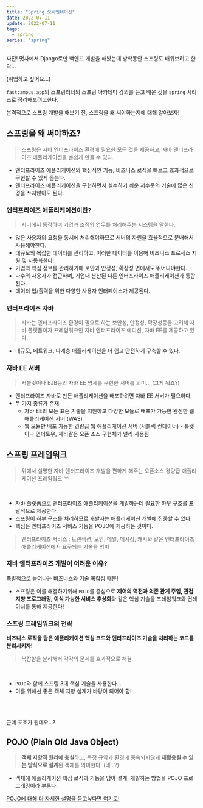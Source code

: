 ```yaml
---
title: "Spring 오리엔테이션"
date: 2022-07-11
update: 2022-07-11
tags:
  - spring
series: "spring"
---
```










짜잔! 멋사에서 Django로만 백엔드 개발을 해봤는데 방학동안 스프링도 배워보려고 한다...<br/>

(취업하고 싶어요...)<br/>

`fastcampus.app`의 스프링러너의 스프링 아카데미 강의를 듣고 배운 것을 `spring` 시리즈로 정리해보려고한다.

본격적으로 스프링 개발을 해보기 전, 스프링을 왜 써야하는지에 대해 알아보자!



## 스프링을 왜 써야하죠?

> 스프링은 자바 엔터프라이즈 환경에 필요한 모든 것을 제공하고, 자바 엔터프라이즈 애플리케이션을 손쉽게 만들 수 있다.

* 엔터프라이즈 애플리케이션의 핵심적인 기능, 비즈니스 로직을 빠르고 효과적으로 구현할 수 있게 돕는다.
* 엔터프라이즈 애플리케이션을 구현하면서 실수하기 쉬운 저수준의 기술에 많은 신경을 쓰지않아도 된다.





### 엔터프라이즈 애플리케이션이란?

> 서버에서 동작하며 기업과 조직의 업무를 처리해주는 시스템을 말한다.

* 많은 사용자의 요청을 동시에 처리해야하므로 서버의 자원을 효율적으로 분배해서 사용해야한다. 
* 대규모의 복잡한 데이터를 관리하고, 이러한 데이터를 이용해 비즈니스 프로세스 지원 및 자동화한다.
* 기업의 핵심 정보를 관리하기에 보안과 안정성, 확장성 면에서도 뛰어나야한다. 
* 다수의 사용자가 접근하며, 기업내 분산된 다른 엔터프라이즈 애플리케이션과 통합된다.
* 데이터 입/출력을 위한 다양한 사용자 인터페이스가 제공된다.



### 엔터프라이즈 자바

> 자바는 엔터프라이즈 환경이 필요로 하는 보안성, 안정성, 확장성등을 고려해 자바 플랫폼이자 프레임워크인 자바 엔터프라이즈 에디션, 자바 EE를 제공하고 있다.

* 대규모, 네트워크, 다계층 애플리케이션을 더 쉽고 안전하게 구축할 수 있다.



### 자바 EE 서버

> 서블릿이나 EJB등의 자바 EE 명세를 구현한 서버를 의미... (그게 뭐죠?)

* 엔터프라이즈 자바로 만든 애플리케이션을 배포하려면 자바 EE 서버가 필요하다.
* 두 가지 종류가 존재
  * 자바 EE의 모든 표준 기술을 지원하고 다양한 모듈로 배포가 가능한 완전한 웹 애플리케이션 서버 (WAS)
  * 웹 모듈만 배포 가능한 경량급 웹 애플리케이션 서버 (서블릭 컨테이너) - 톰캣이나 언더토우, 제티같은 오픈 소스 구현체가 널리 사용됨



## 스프링 프레임워크

> 위에서 설명한 자바 엔터프라이즈 개발을 편하게 해주는 오픈소스 경량급 애플리케이션 프레임워크 ^^

<br/>

* 자바 플랫폼으로 엔터프라이즈 애플리케이션을 개발하는데 필요한 하부 구조를 포괄적으로 제공한다.
* 스프링이 하부 구조를 처리하므로 개발자는 애플리케이션 개발에 집중할 수 있다.
* 핵심은 엔터프라이즈 서비스 기능을 POJO에 제공하는 것이다.

> 엔터프라이즈 서비스 : 트랜잭션, 보안, 메일, 메시징, 캐시와 같은 엔터프라이즈 애플리케이션에서 요구되는 기술을 의미



### 자바 엔터프라이즈 개발이 어려운 이유?

폭발적으로 늘어나는 비즈니스와 기술 복잡성 때문!

* 스프링은 이를 해결하기위해 `POJO`를 중심으로 **제어의 역전과 의존 관계 주입, 관점 지향 프로그래밍, 이식 가능한 서비스 추상화**와 같은 핵심 기술을 프레임워크와 컨테이너를 통해 제공한다!



### 스프링 프레임워크의 전략

**비즈니스 로직을 담은 애플리케이션 핵심 코드와 엔터프라이즈 기술을 처리하는 코드를 분리시키자!**

> 복잡함을 분리해서 각각의 문제를 효과적으로 해결

<br/>

* `POJO`와 함께 스프링 3대 핵심 기술을 사용한다...
* 이를 위해선 좋은 객체 지향 설계가 바탕이 되어야 함!

<br/><br/>

근데 포조가 뭔데요...?

## POJO (Plain Old Java Object)

> **객체 지향적 원리에 충실**하고, 특정 규약과 환경에 종속되지않게 **재활용될 수 있는 방식으로 설계**된 객체를 의미한다. (네...?)

* 객체에 애플리케이션 핵심 로직과 기능을 담아 설계, 개발하는 방법을 POJO 프로그래밍이라 부른다.

[POJO에 대해 더 자세한 설명을 듣고싶다면 여기로!](https://www.youtube.com/watch?v=5NcqgXgmmjg)
